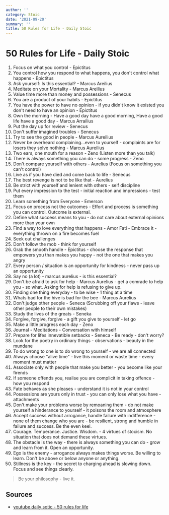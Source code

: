 ```yaml
---
author: ''
category: Stoic
date: '2021-09-20'
summary: ''
title: 50 Rules for Life - Daily Stoic
---
```

# 50 Rules for Life - Daily Stoic

1. Focus on what you control - Epictitus
2. You control how you respond to what happens, you don't control what happens - Epictitus
3. Ask yourself: Is this essential? - Marcus Areilius
4. Meditate on your Mortality - Marcus Areilius
5. Value time more than money and possessions - Senecus
6. You are a product of your habits - Epictitus
7. You have the power to have no opinion - if you didn't know it existed you don't need to have an opinion - Epictitus
8. Own the morning - Have a good day have a good morning, Have a good life have a good day - Marcus Arrailius
9. Put the day up for review - Senecus
10. Don't suffer imagined troubles - Senecus
11. Try to see the good in people - Marcus Aureilius
12. Never be overheard complaining...even to yourself - complaints are for losers they solve nothing - Marcus Aureilius
13. Two ears, one mouth for a reason - Zeno (Listen more than you talk)
14. There is always something you can do - some progress - Zeno
15. Don't compare yourself with others - Aurelius (Focus on something you can't control)
16. Live as if you have died and come back to life - Senecus
17. The best revenge is not to be like that - Aurelius
18. Be strict with yourself and lenient with others - self discipline
19. Put every impression to the test - initial reaction and impressions - test them
20. Learn something from Everyone - Emerson
21. Focus on process not the outcomes - Effort and process is something you can control. Outcome is external.
22. Define what success means to you - do not care about external opinions more than your own
23. Find a way to love everything that happens - Amor Fati - Embrace it - everything thrown on a fire becomes fuel
24. Seek out challenges
25. Don't follow the mob - think for yourself
26. Grab the smooth handle - Epictitus - choose the response that empowers you than makes you happy - not the one that makes you angry
27. Every person / situation is an opportunity for kindness - never pass up an opportunity
28. Say no (a lot) - marcus aurelius - is this essential?
29. Don't be afraid to ask for help - Marcus Aurelius - get a comrade to help you - so what. Asking for help is refusing to give up.
30. Finding one thing everyday - to be wise - 1 thing at a time
31. Whats bad for the hive is bad for the bee - Marcus Aurelius
32. Don't judge other people - Seneca (Scrubbing off your flaws - leave other people to their own mistakes)
33. Study the lives of the greats - Seneka
34. Forgive, forgive, forgive - a gift you give to yourself - let go
35. Make a little progress each day - Zeno
36. Journal - Meditations - Conversation with himself
37. Prepare for lifes innevatible setbacks - Seneca - Be ready - don't worry?
38. Look for the poetry in ordinary things - observations - beauty in the mundane
39. To do wrong to one is to do wrong to yourself - we are all connected
40. Always choose "alive time" - live this moment or waste time - every moment must matter
41. Associate only with people that make you better - you become like your firends
42. If someone offends you, realise you are complicit in taking offence - how you respond
43. Fate behaves as she pleases - understand it is not in your control
44. Possessions are yours only in trust - you can only lose what you have - attachments
45. Don't make your problems worse by remoaning them - do not make yourself a hinderance to yourself - it poisons the room and atmosphere
46. Accept success without arrogance, handle failure with indifference - none of them change who you are - be resilient, strong and humble in failure and success. Be the even keel.
47. Courage. Temperance. Justice. Wisdom. - 4 virtues of stocism. No situation that does not demand these virtues.
48. The obstacle is the way - there is always something you can do - grow and learn from it. Open an opportunity.
49. Ego is the enemy - arrogance always makes things worse. Be willing to learn. Don't be above or below anyone or anything.
50. Stillness is the key - the secret to charging ahead is slowing down. Focus and see things clearly.

> Be your philosophy - live it.

## Sources

* [youtube daily sotic - 50 rules for life](https://www.youtube.com/watch?v=IWL3kHOYkWQ)